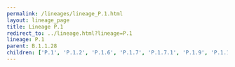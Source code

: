 ```yaml
---
permalink: /lineages/lineage_P.1.html
layout: lineage_page
title: Lineage P.1
redirect_to: ../lineage.html?lineage=P.1
lineage: P.1
parent: B.1.1.28
children: ['P.1', 'P.1.2', 'P.1.6', 'P.1.7', 'P.1.7.1', 'P.1.9', 'P.1.12', 'P.1.12.1', 'P.1.14', 'P.1.15', 'P.1.16', 'P.1.17']
---
```

